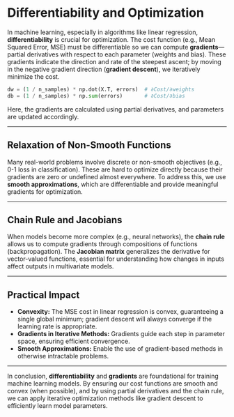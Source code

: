 # Differentiability and Optimization

In machine learning, especially in algorithms like linear regression, **differentiability** is crucial for optimization. The cost function (e.g., Mean Squared Error, MSE) must be differentiable so we can compute **gradients**—partial derivatives with respect to each parameter (weights and bias). These gradients indicate the direction and rate of the steepest ascent; by moving in the negative gradient direction (**gradient descent**), we iteratively minimize the cost.

```python
dw = (1 / n_samples) * np.dot(X.T, errors)  # ∂Cost/∂weights
db = (1 / n_samples) * np.sum(errors)       # ∂Cost/∂bias
```
Here, the gradients are calculated using partial derivatives, and parameters are updated accordingly.

---

## Relaxation of Non-Smooth Functions

Many real-world problems involve discrete or non-smooth objectives (e.g., 0-1 loss in classification). These are hard to optimize directly because their gradients are zero or undefined almost everywhere. To address this, we use **smooth approximations**, which are differentiable and provide meaningful gradients for optimization.

---

## Chain Rule and Jacobians

When models become more complex (e.g., neural networks), the **chain rule** allows us to compute gradients through compositions of functions (backpropagation). The **Jacobian matrix** generalizes the derivative for vector-valued functions, essential for understanding how changes in inputs affect outputs in multivariate models.

---

## Practical Impact

- **Convexity:** The MSE cost in linear regression is convex, guaranteeing a single global minimum; gradient descent will always converge if the learning rate is appropriate.
- **Gradients in Iterative Methods:** Gradients guide each step in parameter space, ensuring efficient convergence.
- **Smooth Approximations:** Enable the use of gradient-based methods in otherwise intractable problems.

---

In conclusion, **differentiability** and **gradients** are foundational for training machine learning models. By ensuring our cost functions are smooth and convex (when possible), and by using partial derivatives and the chain rule, we can apply iterative optimization methods like gradient descent to efficiently learn model parameters.